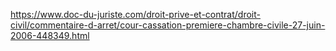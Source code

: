 https://www.doc-du-juriste.com/droit-prive-et-contrat/droit-civil/commentaire-d-arret/cour-cassation-premiere-chambre-civile-27-juin-2006-448349.html